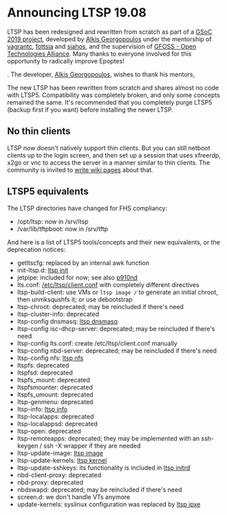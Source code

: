 # Announcing LTSP 19.08

LTSP has been redesigned and rewritten from scratch as part of a [GSoC 2019 project]((https://summerofcode.withgoogle.com/projects/#4558570069164032)), developed by [Alkis Georgopoulos](https://github.com/alkisg) under the mentorship of [vagrantc](https://github.com/vagrantc), [fottsia](https://github.com/fottsia) and [siahos](https://github.com/siahos), and the supervision of [GFOSS - Open Technologies Alliance](https://summerofcode.withgoogle.com/organizations/4954936912117760/). Many thanks to everyone involved for this opportunity to radically improve Epoptes!

. The developer, [Alkis Georgopoulos](https://github.com/alkisg), wishes to thank his mentors, 

The new LTSP has been rewritten from scratch and shares almost no code with
LTSP5. Compatibility was completely broken, and only some concepts remained
the same. It's recommended that you completely purge LTSP5 (backup first if
you want) before installing the newer LTSP.

## No thin clients
LTSP now doesn't natively support thin clients. But you can still netboot
clients up to the login screen, and then set up a session that uses xfreerdp,
x2go or vnc to access the server in a manner similar to thin clients. The
community is invited to
[write wiki pages](https://github.com/ltsp/community/wiki) about that.

## LTSP5 equivalents
The LTSP directories have changed for FHS compliancy:
 * /opt/ltsp: now in /srv/ltsp
 * /var/lib/tftpboot: now in /srv/tftp

And here is a list of LTSP5 tools/concepts and their new equivalents, or the
deprecation notices:
 * getltscfg: replaced by an internal awk function
 * init-ltsp.d: [ltsp init](https://github.com/ltsp/ltsp/blob/master/man/ltsp-client.conf.5.md)
 * jetpipe: included for now; see also [p910nd](https://manpages.debian.org/p910nd)
 * lts.conf: [/etc/ltsp/client.conf](https://github.com/ltsp/ltsp/blob/master/man/ltsp-client.conf.5.md) with completely different directives
 * ltsp-build-client: use VMs or `ltsp image /` to generate an initial chroot,
   then unmksqushfs it; or use debootstrap
 * ltsp-chroot: deprecated; may be reincluded if there's need
 * ltsp-cluster-info: deprecated
 * ltsp-config dnsmasq: [ltsp dnsmasq](https://github.com/ltsp/ltsp/blob/master/man/ltsp-dnsmasq.8.md)
 * ltsp-config isc-dhcp-server: deprecated; may be reincluded if there's need
 * ltsp-config lts.conf: create /etc/ltsp/client.conf manually
 * ltsp-config nbd-server: deprecated; may be reincluded if there's need
 * ltsp-config nfs: [ltsp nfs](https://github.com/ltsp/ltsp/blob/master/man/ltsp-nfs.8.md)
 * ltspfs: deprecated
 * ltspfsd: deprecated
 * ltspfs_mount: deprecated
 * ltspfsmounter: deprecated
 * ltspfs_umount: deprecated
 * ltsp-genmenu: deprecated
 * ltsp-info: [ltsp info](https://github.com/ltsp/ltsp/blob/master/man/ltsp-info.8.md)
 * ltsp-localapps: deprecated
 * ltsp-localappsd: deprecated
 * ltsp-open: deprecated
 * ltsp-remoteapps: deprecated; they may be implemented with an ssh-keygen /
   ssh -X wrapper if they are needed
 * ltsp-update-image: [ltsp image](https://github.com/ltsp/ltsp/blob/master/man/ltsp-image.8.md)
 * ltsp-update-kernels: [ltsp kernel](https://github.com/ltsp/ltsp/blob/master/man/ltsp-kernel.8.md)
 * ltsp-update-sshkeys: its functionality is included in [ltsp initrd](https://github.com/ltsp/ltsp/blob/master/man/ltsp-initrd.8.md)
 * nbd-client-proxy: deprecated
 * nbd-proxy: deprecated
 * nbdswapd: deprecated; may be reincluded if there's need
 * screen.d: we don't handle VTs anymore
 * update-kernels: syslinux configuration was replaced by [ltsp ipxe](https://github.com/ltsp/ltsp/blob/master/man/ltsp-ipxe.8.md)

